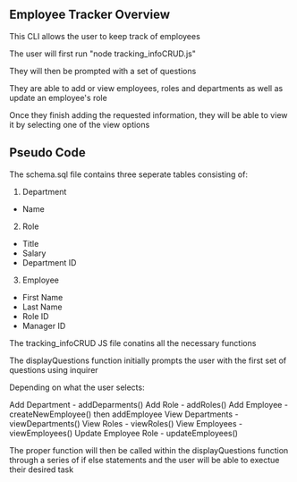 ## Employee Tracker Overview

This CLI allows the user to keep track of employees

The user will first run "node tracking_infoCRUD.js"

They will then be prompted with a set of questions

They are able to add or view employees, roles and departments as well as update an employee's role

Once they finish adding the requested information, they will be able to view it by selecting one of the view options

## Pseudo Code

The schema.sql file contains three seperate tables consisting of:

1. Department
  - Name

2. Role
  - Title
  - Salary
  - Department ID

3. Employee
  - First Name
  - Last Name
  - Role ID
  - Manager ID

The tracking_infoCRUD JS file conatins all the necessary functions 

The displayQuestions function initially prompts the user with the first set of questions using inquirer

Depending on what the user selects:

Add Department - addDeparments()
Add Role - addRoles()
Add Employee - createNewEmployee() then addEmployee
View Departments - viewDepartments() 
View Roles - viewRoles()
View Employees - viewEmployees()
Update Employee Role - updateEmployees()

 The proper function will then be called within the displayQuestions function through a series of if else statements and the user will be able to exectue their desired task







